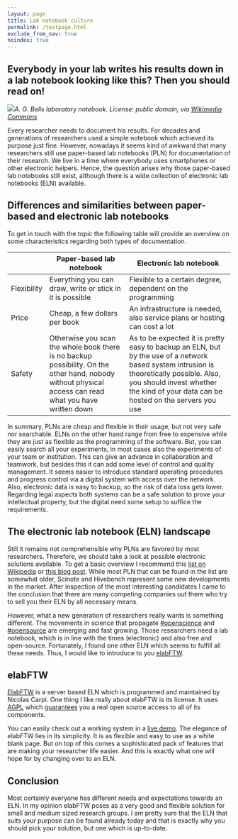 ```yaml
---
layout: page
title: Lab notebook culture
permalink: /testpage.html
exclude_from_nav: true
noindex: true
---
```

## Everybody in your lab writes his results down in a lab notebook looking like this? Then you should read on!

<span class="image left"><img src="{{ site.url }}/images/fulls/2016-08-09_Bell-Notebook.jpg">*A. G. Bells laboratory notebook. License: public domain, via [Wikimedia Commons](https://commons.wikimedia.org/wiki/File:AGBell_Notebook.jpg)*</span>

Every researcher needs to document his results. For decades and generations of researchers used a simple notebook which achieved its purpose just fine. However, nowadays it seems kind of awkward that many researchers still use paper-based lab notebooks (PLN) for documentation of their research. We live in a time where everybody uses smartphones or other electronic helpers. Hence, the question arises why those paper-based lab notebooks still exist, although there is a wide collection of electronic lab notebooks (ELN) available. <!--more-->

## Differences and similarities between paper-based and electronic lab notebooks

To get in touch with the topic the following table will provide an overview on some characteristics regarding both types of documentation.

| | Paper-based lab notebook | Electronic lab notebook |
|-|-----|-----|
| Flexibility | Everything you can draw, write or stick in it is possible | Flexible to a certain degree, dependent on the programming
| Price | Cheap, a few dollars per book | An infrastructure is needed, also service plans or hosting can cost a lot
| Safety | Otherwise you scan the whole book there is no backup possibility. On the other hand, nobody without physical access can read what you have written down  |  As to be expected it is pretty easy to backup an ELN, but by the use of a network based system intrusion is theoretically possible. Also, you should invest whether the kind of your data can be hosted on the servers you use

In summary, PLNs are cheap and flexible in their usage, but not very safe nor searchable. ELNs on the other hand range from free to expensive while they are just as flexible as the programming of the software. But, you can easily search all your experiments, in most cases also the experiments of your team or institution. This can give an advance in collaboration and teamwork, but besides this it can add some level of control and quality management. It seems easier to introduce standard operating procedures and progress control via a digital system with access over the network. Also, electronic data is easy to backup, so the risk of data loss gets lower. Regarding legal aspects both systems can be a safe solution to prove your intellectual property, but the digital need some setup to suffice the requirements. 

## The electronic lab notebook (ELN) landscape

Still it remains not comprehensible why PLNs are favored by most researchers. Therefore, we should take a look at possible electronic solutions available. To get a basic overview I recommend this [list on Wikipedia](https://en.wikipedia.org/wiki/List_of_ELN_software_packages) or [this blog post](http://splice-bio.com/the-7-best-electronic-lab-notebooks-eln-for-your-research/). While most PLN that can be found in the list are somewhat older, Scinote and Hivebench represent some new developments in the market. After inspection of the most interesting candidates I came to the conclusion that there are many competing companies out there who try to sell you their ELN by all necessary means.

However, what a new generation of researchers really wants is something different. The movements in science that propagate [#openscience](https://twitter.com/hashtag/openscience) and [#opensource](https://twitter.com/hashtag/openscience) are emerging and fast growing. Those researchers need a lab notebook, which is in line with the times (electronic) and also free and open-source. Fortunately, I found one other ELN which seems to fulfill all these needs. Thus, I would like to introduce to you [elabFTW](http://www.elabftw.net/). 

## elabFTW

[ElabFTW](http://www.elabftw.net/) is a server based ELN which is programmed and maintained by Nicolas Carpi. One thing I like really about elabFTW is its license. It uses [AGPL](https://www.gnu.org/licenses/agpl-3.0.en.html) which [guarantees](http://choosealicense.com/licenses/agpl-3.0/) you a real open source access to all of its components. 

You can easily check out a working system in a [live demo](https://demo.elabftw.net/login.php). The elegance of elabFTW lies in its simplicity. It is as flexible and easy to use as a white blank page. But on top of this comes a sophisticated pack of features that are making your researcher life easier. And this is exactly what one will hope for by changing over to an ELN.

## Conclusion

Most certainly everyone has different needs and expectations towards an ELN. In my opinion elabFTW poses as a very good and flexible solution for small and medium sized research groups. I am pretty sure that the ELN that suits your purpose can be found already today and that is exactly why you should pick your solution, but one which is up-to-date.
